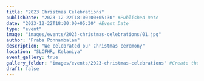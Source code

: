 ```yaml
---
title: "2023 Christmas Celebrations"
publishDate: "2023-12-22T18:00:00+05:30" #Published Date
date: "2023-12-22T18:00:00+05:30" #Event Date
type: "event"
image: "images/events/2023-christmas-celebrations/01.jpg"
author: "Praba Ponnambalam"
description: "We celebrated our Christmas ceremony"
location: "SLCFHR, Kelaniya"
event_gallery: true
gallery_folder: "images/events/2023-christmas-celebrations" #Create the folder manually & upload images (Allowed extensions: JPG, JPEG & PNG)
draft: false
---
```

